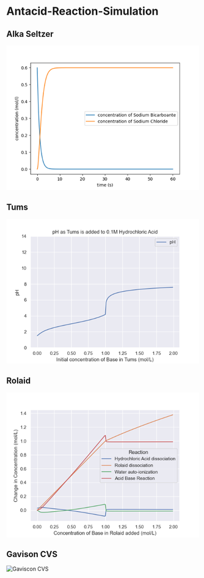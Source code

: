 # Antacid-Reaction-Simulation

## Alka Seltzer

<img src="Images/AlkaSeltzer_Fig1.png" alt="AlkaSeltzer">

## Tums

<img src="Images/Tums_Fig2.png" alt="Tums">

## Rolaid

<img src="Images/Rolaid_Fig3.png" alt="Rolaid">

## Gavison CVS

<img src="Images/GavisconCVS_Fig1.png" alt="Gaviscon CVS">

